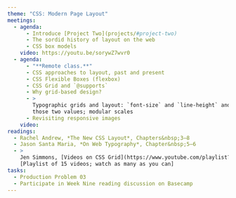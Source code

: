 ```yaml
---
theme: "CSS: Modern Page Layout"
meetings:
  - agenda:
      - Introduce [Project Two](projects/#project-two)
      - The sordid history of layout on the web
      - CSS box models
    video: https://youtu.be/sorywZ7wvr0
  - agenda:
      - "**Remote class.**"
      - CSS approaches to layout, past and present
      - CSS Flexible Boxes (flexbox)
      - CSS Grid and `@supports`
      - Why grid-based design?
      - >
        Typographic grids and layout: `font-size` and `line-height` and how everything comes back to
        those two values; modular scales
      - Revisiting responsive images
    video:
readings:
  - Rachel Andrew, *The New CSS Layout*, Chapters&nbsp;3–8
  - Jason Santa Maria, *On Web Typography*, Chapter&nbsp;5–6
  - >
    Jen Simmons, [Videos on CSS Grid](https://www.youtube.com/playlist?list=PLbSquHt1VCf1x_-1ytlVMT0AMwADlWtc1)
    [Playlist of 15 videos; watch as many as you can]
tasks:
  - Production Problem 03
  - Participate in Week Nine reading discussion on Basecamp
---
```

